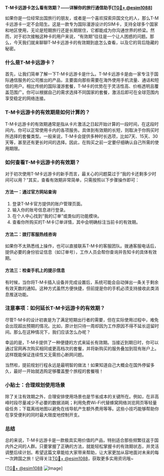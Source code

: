 **T-M卡远游卡怎么看有效期？——详解你的旅行通信助手[[TG💪+ @esim1088](https://t.me/s/esim1088)]**

如果你是一位经常出国旅行的朋友，或者是一个喜欢探索异国文化的人，那么T-M卡远游卡一定不会陌生。这是一款专为国际漫游设计的SIM卡，支持全球多个国家和地区使用，无论是短期旅行还是长期居住，它都能成为你沟通世界的桥梁。然而，对于初次接触这种卡的用户来说，“有效期”往往是一个让人困惑的问题。那么，今天我们就来聊聊T-M卡远游卡的有效期到底怎么查看，以及它的背后隐藏的秘密。

### 什么是T-M卡远游卡？

首先，让我们简单了解一下T-M卡远游卡是什么。T-M卡远游卡是由一家专注于国际通信服务的公司推出的产品，主要面向那些需要在海外使用手机流量、通话和短信的用户。相比传统的国际漫游套餐，T-M卡的优势在于灵活性高、价格透明且覆盖范围广。你可以根据自己的需求选择不同国家的套餐，激活后即可在全球范围内享受稳定的网络连接。

### T-M卡远游卡的有效期是如何计算的？

T-M卡远游卡的有效期通常是指从卡片激活之日起开始计算的一段时间，在这段时间内，你可以正常使用卡内的各项服务。具体到有效期的长短，则取决于你购买时所选择的套餐类型。一般来说，T-M卡会提供多种时长选项，比如7天、15天、30天等，甚至还有更长时间的选择。因此，在购买之前一定要仔细确认自己所需的使用期限。

### 如何查看T-M卡远游卡的有效期？

对于初次使用T-M卡远游卡的新手而言，最关心的问题莫过于“我的卡还剩多少时间可以用？”其实，查看有效期非常简单，只需按照以下步骤操作即可：

#### 方法一：通过官方网站查询
1. 登录T-M卡官方提供的账户管理页面。
2. 输入你的账号信息进行登录。
3. 在个人中心找到“我的订单”或类似的功能模块。
4. 查看你所购买的T-M卡订单详情，其中会明确标注当前卡的有效期。

#### 方法二：拨打客服热线咨询
如果你不太熟悉线上操作，也可以直接联系T-M卡的客服团队。拨通客服电话后，提供必要的身份验证信息（如订单号），工作人员会帮你查询并告知卡的具体有效期。

#### 方法三：检查手机上的提示信息
有时候，当你将T-M卡插入设备并完成设置后，系统可能会自动弹出一条关于剩余有效天数的通知。这种方式虽然方便快捷，但前提是你的手机必须支持接收此类消息推送功能。

### 注意事项：如何延长T-M卡远游卡的有效期？

尽管T-M卡的设计初衷是为了满足短期出行者的需要，但在实际使用过程中，难免会出现超出预期的情况。比如，原计划只待一周却因为工作原因不得不延长逗留时间。那么在这种情况下，我们应该怎么办呢？

幸运的是，T-M卡提供了一种便捷的方式来延长有效期。当接近到期日时，你可以通过官网再次购买相同或更高档次的套餐，并将新购买的服务叠加到现有账户上。这样既能保证连续性又无需担心断网问题。

当然啦，提前规划行程永远是最明智的做法！如果知道自己大概会在国外停留多久，最好一开始就选购足够覆盖整个旅程的套餐哦！

### 小贴士：合理规划使用场景

除了关注有效期之外，合理安排使用场景也是节省成本的关键所在。例如，在非高峰时段尽量减少不必要的数据消耗；利用免费Wi-Fi代替蜂窝网络浏览网页等轻量级任务；下载离线地图以避免在线导航产生额外费用等等。这些小技巧能够帮助你在享受便利的同时最大限度地控制开支。

### 总结

总的来说，T-M卡远游卡是一款极具实用价值的产品，特别适合那些频繁往返于国内外之间的人群。只要掌握了正确的方法，就能轻松掌握卡的有效期状态，并灵活调整后续计划。希望这篇文章能给大家带来帮助，让大家更加从容地面对未来的每一次跨国之旅！记得关注[TG💪+ @esim1088](https://t.me/s/esim1088)，获取更多实用资讯哦~

[[TG💪+ @esim1088](https://t.me/s/esim1088) ![Image](https://i.postimg.cc/4NQfJmqS/Snipaste-2025-05-13-00-14-12.png)]